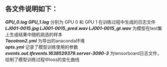 各文件说明如下：
--------------
***GPU_0.log GPU_1.log*** 分别为 GPU 0 和 GPU 1 在训练过程中生成的日志文件  
***LJ001-0015.jpg  LJ001-0015_pred.wav LJ001-0015_gt.wav*** 为模型在test集上生成结果中随机挑选的样本  
***Tacotron2.yml*** 为导出的anaconda环境  
***opts.yml*** 记录了模型训练使用的参数  
***events.out.tfevents.1638529379.server-3090-3*** 为tensorboard日志文件，绘制了模型训练过程中loss的变化曲线
